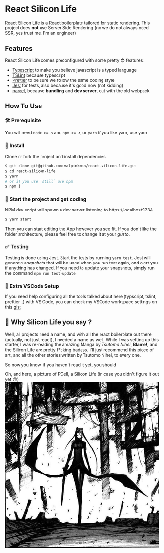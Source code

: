 # React Silicon Life

React Silicon Life is a React boilerplate tailored for static rendering.
This project does **not** use Server Side Rendering (no we do not always need SSR, yes trust me, I'm an engineer)

## Features

React Silicon Life comes preconfigured with some pretty 😎 features:
  - [Typescript](https://www.typescriptlang.org/index.html) to make you believe javascript is a typed language
  - [TSLint](https://https://palantir.github.io/tslint/.org/) because typescript
  - [Prettier](https://prettier.io/) to be sure we follow the same coding style
  - [Jest](https://facebook.github.io/jest) for tests, also because it's good now (not kidding)
  - [parcel](https://parceljs.org/), because **bundling** and **dev server**, out with the old webpack
  
## How To Use
### 🛠 Prerequisite

You will need `node >= 8` and `npm >= 3`, or `yarn` if you like yarn, use yarn

### 🔧 Install
Clone or fork the project and install dependencies
```bash
$ git clone git@github.com:valpinkman/react-silicon-life.git
$ cd react-silicon-life
$ yarn
# or if you use `still` use npm
$ npm i 
```

### 🎉 Start the project and get coding

NPM dev script will spawn a dev server listening to https://localhost:1234

```bash
$ yarn start
```

Then you can start editing the App however you see fit. If you don't like the folder architecture, please feel free to change it at your _gusto_.

### ✅ Testing

Testing is done using Jest. Start the tests by running `yarn test`. Jest will generate _snapshots_ that will be used when you run test again, and alert you if anything has changed. If you need to update your snapshots, simply run the command `npm run test-update`

### 👾 Extra VSCode Setup

If you need help configuring all the tools talked about here (typscript, tslint, prettier...) with VS Code, you can check my VSCode workspace settings on this [gist](https://gist.github.com/3dc7787503fa4da7887c4b6389f8dbff)

## 👻 Why Silicon Life you say ?

Well, all projects need a name, and with all the react boilerplate out there (actually, not just react), I needed a name as well. While I was setting up this starter, I was re-reading the amazing Manga by _Tsutomo Nihei_, **Blame!**, and the Silicon Life are pretty f*cking badass. I'll just recommend this piece of art, and all the other stories written by Tsutomo Nihei, to every one.  

So now you know, if you haven't read it yet, you should

Oh, and here, a picture of PCell, a Silicon Life (in case you didn't figure it out yet 🙃)
![Pcell - Blame!](files/pcell.jpg)